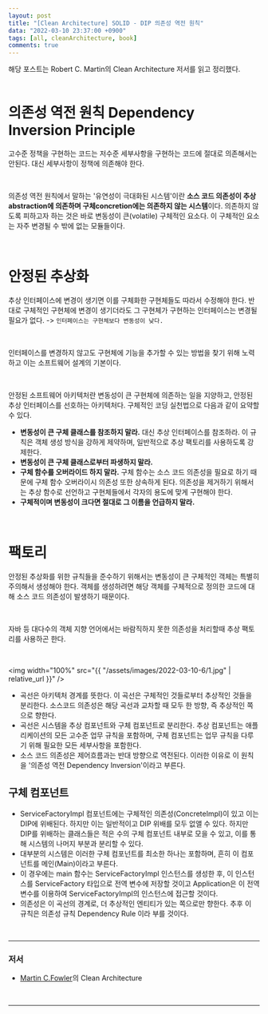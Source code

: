 ```yaml
---
layout: post
title: "[Clean Architecture] SOLID - DIP 의존성 역전 원칙"
data: "2022-03-10 23:37:00 +0900"
tags: [all, cleanArchitecture, book]
comments: true
---
```


해당 포스트는 Robert C. Martin의 Clean Architecture 저서를 읽고 정리했다.
<br>
<br>

# 의존성 역전 원칙 Dependency Inversion Principle

고수준 정책을 구현하는 코드는 저수준 세부사항을 구현하는 코드에 절대로 의존해서는 안된다. 대신 세부사항이 정책에 의존해야 한다.

<br>

의존성 역전 원칙에서 말하는 '유연성이 극대화된 시스템'이란 **소스 코드 의존성이 추상abstraction에 의존하며 구체concretion에는 의존하지 않는 시스템**이다.
의존하지 않도록 피하고자 하는 것은 바로 변동성이 큰(volatile) 구체적인 요소다. 이 구체적인 요소는 자주 변경될 수 밖에 없는 모듈들이다.

<br>

# 안정된 추상화

추상 인터페이스에 변경이 생기면 이를 구체화한 구현체들도 따라서 수정해야 한다. 반대로 구체적인 구현체에 변경이 생기더라도 그 구현체가 구현하는 인터페이스는 변경될 필요가 없다.
-> `인터페이스는 구현체보다 변동성이 낮다.`

<br>

인터페이스를 변경하지 않고도 구현체에 기능을 추가할 수 있는 방법을 찾기 위해 노력하고 이는 소프트웨어 설계의 기본이다.

<br>

안정된 소프트웨어 아키텍처란 변동성이 큰 구현체에 의존하는 일을 지양하고, 안정된 추상 인터페이스를 선호하는 아키텍처다. 구체적인 코딩 실천법으로 다음과 같이 요약할 수 있다.

- **변동성이 큰 구체 클래스를 참조하지 말라.** 대신 추상 인터페이스를 참조하라. 이 규칙은 객체 생성 방식을 강하게 제약하며, 일반적으로 추상 팩토리를 사용하도록 강제한다.
- **변동성이 큰 구체 클래스로부터 파생하지 말라.**
- **구체 함수를 오버라이드 하지 말라.** 구체 함수는 소스 코드 의존성을 필요로 하기 때문에 구체 함수 오버라이시 의존성 또한 상속하게 된다. 의존성을 제거하기 위해서는 추상 함수로 선언하고 구현체들에서 각자의 용도에 맞게 구현해야 한다.
- **구체적이며 변동성이 크다면 절대로 그 이름을 언급하지 말라.**

<br>

# 팩토리

안정된 추상화를 위한 규칙들을 준수하기 위해서는 변동성이 큰 구체적인 객체는 특별히 주의해서 생성해야 한다. 객체를 생성하려면 해당 객체를 구체적으로 정의한 코드에 대해 소스 코드 의존성이 발생하기 때문이다.

<br>

자바 등 대다수의 객체 지향 언어에서는 바람직하지 못한 의존성을 처리할때 추상 팩토리를 사용하곤 한다.

<br>

<img width="100%" src="{{ "/assets/images/2022-03-10-6/1.jpg" | relative_url }}" />

- 곡선은 아키텍처 경계를 뜻한다. 이 곡선은 구체적인 것들로부터 추상적인 것들을 분리한다. 소스코드 의존성은 해당 곡선과 교차할 때 모두 한 방향, 즉 추상적인 쪽으로 향한다.
- 곡선은 시스템을 추상 컴포넌트와 구체 컴포넌트로 분리한다. 추상 컴포넌트는 애플리케이션의 모든 고수준 업무 규칙을 포함하며, 구체 컴포넌트는 업무 규칙을 다루기 위해 필요한 모든 세부사항을 포함한다.
- 소스 코드 의존성은 제어흐름과는 반대 방향으로 역전된다. 이러한 이유로 이 원칙을 '의존성 역전 Dependency Inversion'이라고 부른다.

## 구체 컴포넌트

- ServiceFactoryImpl 컴포넌트에는 구체적인 의존성(ConcreteImpl)이 있고 이는 DIP에 위배된다. 하지만 이는 일반적이고 DIP 위배를 모두 없앨 수 있다. 하지만 DIP를 위배하는 클래스들은 적은 수의 구체 컴포넌트 내부로 모을 수 있고, 이를 통해 시스템의 나머지 부분과 분리할 수 있다.
- 대부분의 시스템은 이러한 구체 컴포넌트를 최소한 하나는 포함하며, 흔히 이 컴포넌트를 메인(Main)이라고 부른다.
- 이 경우에는 main 함수는 ServiceFactoryImpl 인스턴스를 생성한 후, 이 인스턴스를 ServiceFactory 타입으로 전역 변수에 저장할 것이고 Application은 이 전역 변수를 이용하여 ServiceFactoryImpl의 인스턴스에 접근할 것이다.
- 의존성은 이 곡선의 경계로, 더 추상적인 엔티티가 있는 쪽으로만 향한다. 추후 이 규칙은 의존성 규칙 Dependency Rule 이라 부를 것이다.

<br>

---

### 저서

- <a href="https://martinfowler.com" target="_blank">Martin C.Fowler</a>의 Clean Architecture

<br>

---
